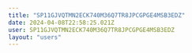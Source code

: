 ```yaml
---
title: "SP11GJVQTMN2ECK740M36Q7TR8JPCGPGE4MSB3EDZ"
date: 2024-04-08T22:58:25.021Z
user: SP11GJVQTMN2ECK740M36Q7TR8JPCGPGE4MSB3EDZ
layout: "users"
---
```

    